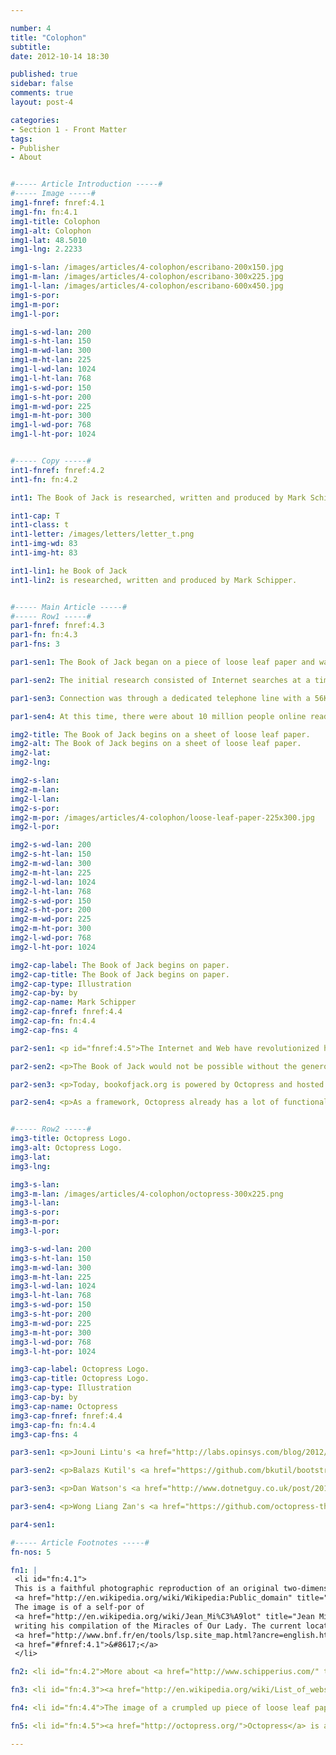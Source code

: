 ```yaml
---

number: 4
title: "Colophon"
subtitle: 
date: 2012-10-14 18:30

published: true
sidebar: false
comments: true
layout: post-4

categories:
- Section 1 - Front Matter
tags:
- Publisher
- About


#----- Article Introduction -----#
#----- Image -----#
img1-fnref: fnref:4.1
img1-fn: fn:4.1
img1-title: Colophon
img1-alt: Colophon
img1-lat: 48.5010
img1-lng: 2.2233

img1-s-lan: /images/articles/4-colophon/escribano-200x150.jpg
img1-m-lan: /images/articles/4-colophon/escribano-300x225.jpg
img1-l-lan: /images/articles/4-colophon/escribano-600x450.jpg
img1-s-por:
img1-m-por:	
img1-l-por:

img1-s-wd-lan: 200
img1-s-ht-lan: 150
img1-m-wd-lan: 300
img1-m-ht-lan: 225
img1-l-wd-lan: 1024
img1-l-ht-lan: 768
img1-s-wd-por: 150
img1-s-ht-por: 200
img1-m-wd-por: 225
img1-m-ht-por: 300
img1-l-wd-por: 768
img1-l-ht-por: 1024


#----- Copy -----#
int1-fnref: fnref:4.2
int1-fn: fn:4.2

int1: The Book of Jack is researched, written and produced by Mark Schipper.

int1-cap: T
int1-class: t
int1-letter: /images/letters/letter_t.png
int1-img-wd: 83
int1-img-ht: 83

int1-lin1: he Book of Jack
int1-lin2: is researched, written and produced by Mark Schipper.


#----- Main Article -----#
#----- Row1 -----#
par1-fnref: fnref:4.3
par1-fn: fn:4.3
par1-fns: 3

par1-sen1: The Book of Jack began on a piece of loose leaf paper and was initially conceived to be a ‘Coffee Table’ book, filled with imagery and supporting text.

par1-sen2: The initial research consisted of Internet searches at a time (back in 1994) when the Web was still in its infancy.

par1-sen3: Connection was through a dedicated telephone line with a 56K dial-up modem, providing speeds no faster than 56 kbits/sec.

par1-sen4: At this time, there were about 10 million people online reading through about 10,000 websites worldwide!

img2-title: The Book of Jack begins on a sheet of loose leaf paper.
img2-alt: The Book of Jack begins on a sheet of loose leaf paper.
img2-lat:
img2-lng:

img2-s-lan:
img2-m-lan: 
img2-l-lan:
img2-s-por:
img2-m-por: /images/articles/4-colophon/loose-leaf-paper-225x300.jpg
img2-l-por:

img2-s-wd-lan: 200
img2-s-ht-lan: 150
img2-m-wd-lan: 300
img2-m-ht-lan: 225
img2-l-wd-lan: 1024
img2-l-ht-lan: 768
img2-s-wd-por: 150
img2-s-ht-por: 200
img2-m-wd-por: 225
img2-m-ht-por: 300
img2-l-wd-por: 768
img2-l-ht-por: 1024

img2-cap-label: The Book of Jack begins on paper.
img2-cap-title: The Book of Jack begins on paper.
img2-cap-type: Illustration
img2-cap-by: by
img2-cap-name: Mark Schipper
img2-cap-fnref: fnref:4.4
img2-cap-fn: fn:4.4
img2-cap-fns: 4

par2-sen1: <p id="fnref:4.5">The Internet and Web have revolutionized how information is shared.</p>

par2-sen2: <p>The Book of Jack would not be possible without the generosity of a large number of people.</p>

par2-sen3: <p>Today, bookofjack.org is powered by Octopress and hosted by Heroku.<sup class="footnote"><a href="#fn:4.5">5</a></sup></p>

par2-sen4: <p>As a framework, Octopress already has a lot of functionality out-of-the-box, so I didn't have to build everything from scratch, but I have added a number of customizations.</p>


#----- Row2 -----#
img3-title: Octopress Logo.
img3-alt: Octopress Logo.
img3-lat:
img3-lng:

img3-s-lan:
img3-m-lan: /images/articles/4-colophon/octopress-300x225.png
img3-l-lan:
img3-s-por:
img3-m-por: 
img3-l-por:

img3-s-wd-lan: 200
img3-s-ht-lan: 150
img3-m-wd-lan: 300
img3-m-ht-lan: 225
img3-l-wd-lan: 1024
img3-l-ht-lan: 768
img3-s-wd-por: 150
img3-s-ht-por: 200
img3-m-wd-por: 225
img3-m-ht-por: 300
img3-l-wd-por: 768
img3-l-ht-por: 1024

img3-cap-label: Octopress Logo.
img3-cap-title: Octopress Logo.
img3-cap-type: Illustration
img3-cap-by: by
img3-cap-name: Octopress
img3-cap-fnref: fnref:4.4
img3-cap-fn: fn:4.4
img3-cap-fns: 4

par3-sen1: <p>Jouni Lintu's <a href="http://labs.opinsys.com/blog/2012/11/02/hello-labs-and-how-to-use-livereload-with-octopress/">Notify</a> plugin is used to automatically reload these pages as I am writing them, saving me a few keystrokes and some time.</p>

par3-sen2: <p>Balazs Kutil's <a href="https://github.com/bkutil/bootstrap-theme">Twitter Bootstrap</a> theme is used for layout and styling.</p>

par3-sen3: <p>Dan Watson's <a href="http://www.dotnetguy.co.uk/post/2012/06/25/octopress-category-list-plugin/">Category List</a> plugin is used to create the 'Table of Contents'.</p><p>I created a tag list plugin to create the 'Related Articles' feature.</p>

par3-sen4: <p>Wong Liang Zan's <a href="https://github.com/octopress-themes/popular-posts">Popular Posts</a> plugin is used to generate the 'Popular Articles'.</p>

par4-sen1: 

#----- Article Footnotes -----#
fn-nos: 5

fn1: |
 <li id="fn:4.1">
 This is a faithful photographic reproduction of an original two-dimensional work of art. Both the work of art and the photograph are in the 
 <a href="http://en.wikipedia.org/wiki/Wikipedia:Public_domain" title="Public Domain">public domain</a>. 
 The image is of a self-por of 
 <a href="http://en.wikipedia.org/wiki/Jean_Mi%C3%A9lot" title="Jean Miélot">Jean Miélot</a> 
 writing his compilation of the Miracles of Our Lady. The current location of this work of art is the 
 <a href="http://www.bnf.fr/en/tools/lsp.site_map.html?ancre=english.htm" title="Bibliothèque Nationale de France">Bibliothèque Nationale de France</a>. 
 <a href="#fnref:4.1">&#8617;</a>
 </li>

fn2: <li id="fn:4.2">More about <a href="http://www.schipperius.com/" title="schipperius">schipperius</a>. <a href="#fnref:4.2">&#8617;</a></li>

fn3: <li id="fn:4.3"><a href="http://en.wikipedia.org/wiki/List_of_websites_founded_before_1995" title="Websites Before 1995">Websites Before 1995</a>. <a href="#fnref:4.3">&#8617;</a></li>

fn4: <li id="fn:4.4">The image of a crumpled up piece of loose leaf paper is from <a href="http://cliffski.deviantart.com/art/Crumpled-Looseleaf-Paper-105822312">Tyler White</a>. The text is an approximate reproduction of the original scribbled notes I made on that fateful day in '94. <a href="#fnref:4.4">&#8617;</a></li>

fn5: <li id="fn:4.5"><a href="http://octopress.org/">Octopress</a> is a blogging framework designed by Brandon Mathis. <a href= "http://www.heroku.com/">Heroku</a> is a cloud platform as a service (PaaS). <a href="#fnref:4.5">&#8617;</a></li>

---
```

